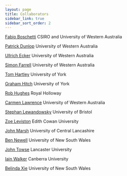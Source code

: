 ```yaml
---
layout: page
title: Collaborators
sidebar_link: true
sidebar_sort_order: 2
---
```


<!-- Global site tag (gtag.js) - Google Analytics -->
<script async src="https://www.googletagmanager.com/gtag/js?id=UA-127807240-1"></script>
<script>
  window.dataLayer = window.dataLayer || [];
  function gtag(){dataLayer.push(arguments);}
  gtag('js', new Date());

  gtag('config', 'UA-127807240-1');
</script>

<p> <a href="https://people.csiro.au/B/F/Fabio-Boschetti">Fabio Boschetti</a> CSIRO and University of Western Australia </p>
<p> <a href="https://research-repository.uwa.edu.au/en/persons/patrick-dunlop">Patrick Dunlop</a> University of Western Australia </p>
<p> <a href="https://www.emc-lab.org">Ullrich Ecker</a> University of Western Australia </p>
<p> <a href="http://psy-farrell.github.io">Simon Farrell</a> University of Western Australia </p>
<p> <a href="http://www.york.ac.uk/psychology/staff/faculty/th512/">Tom Hartley</a> University of York </p>
<p> <a href="http://www.york.ac.uk/psychology/staff/faculty/gjh3/">Graham Hitch</a> University of York </p>
<p> <a href="http://pure.rhul.ac.uk/portal/en/persons/rob-hughes(c7912f97-8990-4775-862f-bb1060e85d9e).html">Rob Hughes</a> Royal Holloway </p>
<p> <a href="https://research-repository.uwa.edu.au/en/persons/carmen-lawrence">Carmen Lawrence</a> University of Western Australia </p>
<p> <a href="http://www.bris.ac.uk/expsych/people/stephan-lewandowsky/.html">Stephan Lewandowsky</a> University of Bristol 
</p>
<p> <a href="https://www.ecu.edu.au/schools/arts-and-humanities/staff/profiles/post-doctoral-research-fellow/dr-zoe-leviston">Zoe Leviston</a> Edith Cowan University </p>
<p> <a href="https://www.uclan.ac.uk/staff_profiles/dr_john_everett_marsh.php">John Marsh</a> University of Central Lancashire </p>
<p> <a href="http://www2.psy.unsw.edu.au/Users/BNewell/">Ben Newell</a> University of New South Wales </p>
<p> <a href="https://www.lancaster.ac.uk/people-profiles/john-towse">John Towse</a> Lancaster University </p>
<p> <a href="https://www.canberra.edu.au/research/institutes/health-research-institute/members/members/academic-staff/iain-walker">Iain Walker</a> Canberra University </p>
<p> <a href="https://www.researchgate.net/profile/Belinda_Xie">Belinda Xie</a> University of New South Wales </p>